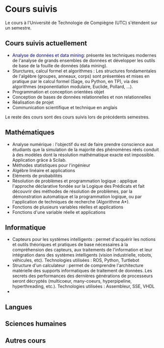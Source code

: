 # Cours suivis

Le cours à l'Université de Technologie de Compiègne (UTC) s'étendent sur un semestre.

## Cours suivis actuellement
* <span style="color:darkblue">Analyse de données et data mining</span>: présente les techniques modernes de l'analyse de grands ensembles de données et développer les outils de base de la fouille de données (data mining).
* Sturctures, calcul formel et algorithmes : Les structures fondamentales de l'algèbre (groupes, anneaux, corps) sont présentées et mises en pratique par le calcul formel (Sage, ou Python, en TP), via des algorithmes (exponentiation modulaire, Euclide, Pollard, ...).
* Programmation et conception orientées objet
* Conception de bases de données relationnelles et non relationnelles
* Réalisation de projet
* Communication scientifique et technique en anglais


Le reste des cours sont des cours suivis lors de précédents semestres.


## Mathématiques
* Analyse numérique :  l'objectif du est de faire prendre conscience aux étudiants que la simulation de la majorité des phénomènes réels conduit à des modèles dont la résolution mathématique exacte est impossible. Application grâce à Scilab.
* Méthodes statistiques pour l'ingénieur
* Algèbre linéaire et applications
* Eléments de probabilités
* Résolution de problèmes et programmation logique : 	applique l'approche déclarative fondée sur la Logique des Prédicats et fait découvrir des méthodes de résolution de problèmes, par la démonstration automatique et la programmation logique, ou par l'application de techniques de recherche (Algorithme A*).
* Fonctions de plusieurs variables réelles et applications
* Fonctions d'une variable réelle et applications

## Informatique
* Capteurs pour les systèmes intelligents : permet d'acquérir les notions et outils théoriques et pratiques de base nécessaires à la compréhension des capteurs, aux traitements de l'information et leur intégration dans des systèmes intelligents (vision industrielle, robots, véhicules, etc). Technologies utilisées : ROS, Python, Turtlebot
* Structure d'un calculateur : permet de comprendre l'architecture matérielle des supports informatiques de traitement de données. Les secrets des performances des dernières générations de processeurs seront décryptés (multicoeur, many-coeurs, hyperpipeline, hyperthreading, etc.). Technologies utilisées : Assembleur, SSE, VHDL
* 

## Langues

## Sciences humaines

## Autres cours

